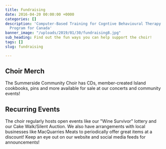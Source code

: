 ```yaml
---
title: Fundraising
date: 2016-04-20 00:00:00 +0000
categories: []
description: 'Computer-Based Training for Cogntive Behavioural Therapy: An Addictions
  Program for Canada'
banner_image: "/uploads/2019/01/30/fundraising8.jpg"
sub_heading: Find out the fun ways you can help support the choir!
tags: []
slug: fundraising

---
```

## Choir Merch

The Summerside Community Choir has CDs, member-created Island cookbooks, pins and more available for sale at our concerts and community events!

## Recurring Events

The choir regularly hosts open events like our "Wine Survivor" lottery and our Cake Walk/Silent Auction. We also have arrangements with local businesses like MacQuarries Meats to periodically offer great items at a discount! Keep an eye out on our website and social media feeds for announcements!